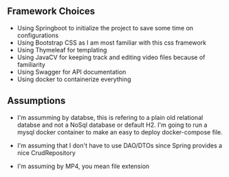 ## Framework Choices

- Using Springboot to initialize the project to save some time on configurations
- Using Bootstrap CSS as I am most familiar with this css framework
- Using Thymeleaf for templating 
- Using JavaCV for keeping track and editing video files because of familiarity
- Using Swagger for API documentation
- Using docker to containerize everything


## Assumptions

- I'm assumming by databse, this is refering to a plain old relational databse 
and not a NoSql database or default H2. I'm going to run a mysql docker container 
to make an easy to deploy docker-compose file. 

- I'm assuming that I don't have to use DAO/DTOs since Spring provides a nice
CrudRepository

- I'm assuming by MP4, you mean file extension
